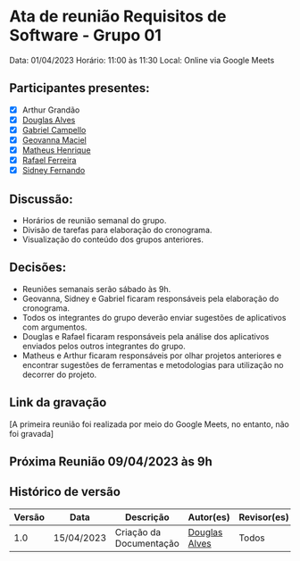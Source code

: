 # Ata de reunião Requisitos de Software - Grupo 01
Data: 01/04/2023
Horário: 11:00 às 11:30
Local: Online via Google Meets

## Participantes presentes:
- [x] Arthur Grandão
- [x] [Douglas Alves](https://github.com/dougAlvs)
- [x] [Gabriel Campello](https://github.com/G16C)
- [x] [Geovanna Maciel](https://github.com/manuziny)
- [x] [Matheus Henrique](https://github.com/mathonaut)
- [x] [Rafael Ferreira](https://github.com/RafaelCLG0)
- [x] [Sidney Fernando](https://github.com/nando3d3)

## Discussão:
* Horários de reunião semanal do grupo.
* Divisão de tarefas para elaboração do cronograma.
* Visualização do conteúdo dos grupos anteriores.

## Decisões:
* Reuniões semanais serão sábado às 9h.
* Geovanna, Sidney e Gabriel ficaram responsáveis pela elaboração do cronograma.
* Todos os integrantes do grupo deverão enviar sugestões de aplicativos com argumentos.
* Douglas e Rafael ficaram responsáveis pela análise dos aplicativos enviados pelos outros integrantes do grupo.
* Matheus e Arthur ficaram responsáveis por olhar projetos anteriores e encontrar sugestões de ferramentas e metodologias para utilização no decorrer do projeto.

## Link da gravação

[A primeira reunião foi realizada por meio do Google Meets, no entanto, não foi gravada]

## Próxima Reunião 09/04/2023 às 9h

## Histórico de versão
Versão  | Data | Descrição | Autor(es) | Revisor(es)
-------- | ------ | ------ | ---------- | ----------
1.0 | 15/04/2023 | Criação da Documentação | [Douglas Alves](https://github.com/dougalvs) | Todos

